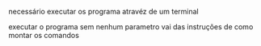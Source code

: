 necessário executar os programa atravéz de um terminal

executar o programa sem nenhum parametro vai das instruções de como montar os comandos